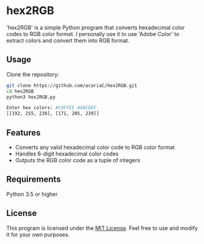 # hex2RGB

'hex2RGB' is a simple Python program that converts hexadecimal color codes to RGB color format. I personally use it to use 'Adobe Color' to extract colors and convert them into RGB format.

## Usage

Clone the repository:
```bash
git clone https://github.com/acariaC/hex2RGB.git
cd hex2RGB
python3 hex2RGB.py

Enter hex colors: #C0FFEE #ABCDEF
[[192, 255, 238], [171, 205, 239]]
```

## Features

- Converts any valid hexadecimal color code to RGB color format
- Handles 6-digit hexadecimal color codes
- Outputs the RGB color code as a tuple of integers

## Requirements

Python 3.5 or higher

## License

This program is licensed under the [MIT License](LICENSE.txt). Feel free to use and modify it for your own purposes.
